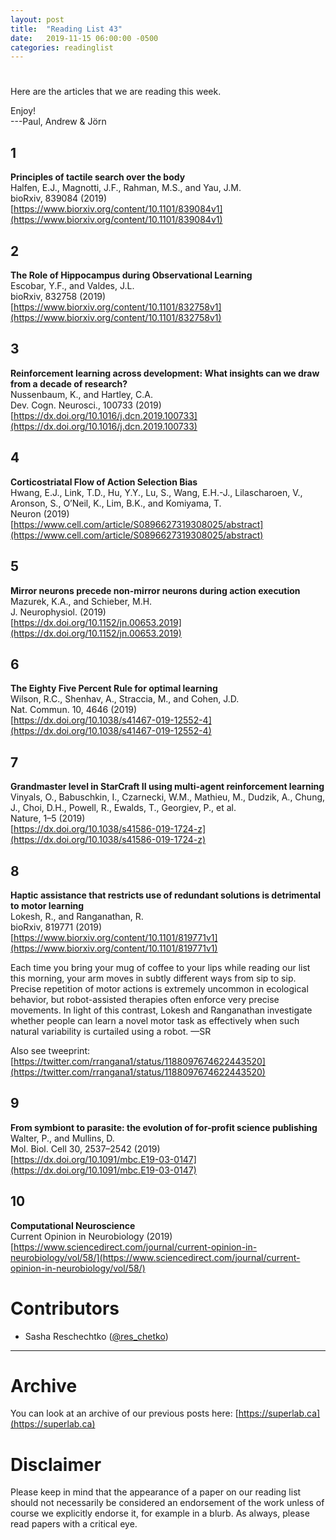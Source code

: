 ```yaml
---
layout: post
title:  "Reading List 43"
date:   2019-11-15 06:00:00 -0500
categories: readinglist
---
```


# 

Here are the articles that we are reading this week.

Enjoy!  
---Paul, Andrew & Jörn

## 1
**Principles of tactile search over the body**  
Halfen, E.J., Magnotti, J.F., Rahman, M.S., and Yau, J.M.  
bioRxiv, 839084 (2019)  
[https://www.biorxiv.org/content/10.1101/839084v1](https://www.biorxiv.org/content/10.1101/839084v1)

## 2
**The Role of Hippocampus during Observational Learning**  
Escobar, Y.F., and Valdes, J.L.  
bioRxiv, 832758 (2019)  
[https://www.biorxiv.org/content/10.1101/832758v1](https://www.biorxiv.org/content/10.1101/832758v1)

## 3
**Reinforcement learning across development: What insights can we draw from a decade of research?**  
Nussenbaum, K., and Hartley, C.A.  
Dev. Cogn. Neurosci., 100733 (2019)  
[https://dx.doi.org/10.1016/j.dcn.2019.100733](https://dx.doi.org/10.1016/j.dcn.2019.100733)

## 4
**Corticostriatal Flow of Action Selection Bias**  
Hwang, E.J., Link, T.D., Hu, Y.Y., Lu, S., Wang, E.H.-J., Lilascharoen, V., Aronson, S., O’Neil, K., Lim, B.K., and Komiyama, T.  
Neuron (2019)  
[https://www.cell.com/article/S0896627319308025/abstract](https://www.cell.com/article/S0896627319308025/abstract)

## 5
**Mirror neurons precede non-mirror neurons during action execution**  
Mazurek, K.A., and Schieber, M.H.  
J. Neurophysiol. (2019)  
[https://dx.doi.org/10.1152/jn.00653.2019](https://dx.doi.org/10.1152/jn.00653.2019)

## 6
**The Eighty Five Percent Rule for optimal learning**  
Wilson, R.C., Shenhav, A., Straccia, M., and Cohen, J.D.  
Nat. Commun. 10, 4646 (2019)  
[https://dx.doi.org/10.1038/s41467-019-12552-4](https://dx.doi.org/10.1038/s41467-019-12552-4)

## 7
**Grandmaster level in StarCraft II using multi-agent reinforcement learning**  
Vinyals, O., Babuschkin, I., Czarnecki, W.M., Mathieu, M., Dudzik, A., Chung, J., Choi, D.H., Powell, R., Ewalds, T., Georgiev, P., et al.  
Nature, 1–5 (2019)  
[https://dx.doi.org/10.1038/s41586-019-1724-z](https://dx.doi.org/10.1038/s41586-019-1724-z)

## 8
**Haptic assistance that restricts use of redundant solutions is detrimental to motor learning**  
Lokesh, R., and Ranganathan, R.  
bioRxiv, 819771 (2019)  
[https://www.biorxiv.org/content/10.1101/819771v1](https://www.biorxiv.org/content/10.1101/819771v1)

Each time you bring your mug of coffee to your lips while reading our list this morning, your arm moves in subtly different ways from sip to sip. Precise repetition of motor actions is extremely uncommon in ecological behavior, but robot-assisted therapies often enforce very precise movements. In light of this contrast, Lokesh and Ranganathan investigate whether people can learn a novel motor task as effectively when such natural variability is curtailed using a robot. —SR

Also see tweeprint: [https://twitter.com/rrangana1/status/1188097674622443520](https://twitter.com/rrangana1/status/1188097674622443520)

## 9
**From symbiont to parasite: the evolution of for-profit science publishing**  
Walter, P., and Mullins, D.  
Mol. Biol. Cell 30, 2537–2542 (2019)  
[https://dx.doi.org/10.1091/mbc.E19-03-0147](https://dx.doi.org/10.1091/mbc.E19-03-0147)

## 10
**Computational Neuroscience**  
Current Opinion in Neurobiology (2019)  
[https://www.sciencedirect.com/journal/current-opinion-in-neurobiology/vol/58/](https://www.sciencedirect.com/journal/current-opinion-in-neurobiology/vol/58/)


# Contributors
- Sasha Reschechtko ([@res_chetko](https://twitter.com/res_chetko))


---
# Archive
You can look at an archive of our previous posts here: [https://superlab.ca](https://superlab.ca)


# Disclaimer
Please keep in mind that the appearance of a paper on our reading list should not necessarily be considered an endorsement of the work unless of course we explicitly endorse it, for example in a blurb. As always, please read papers with a critical eye.

